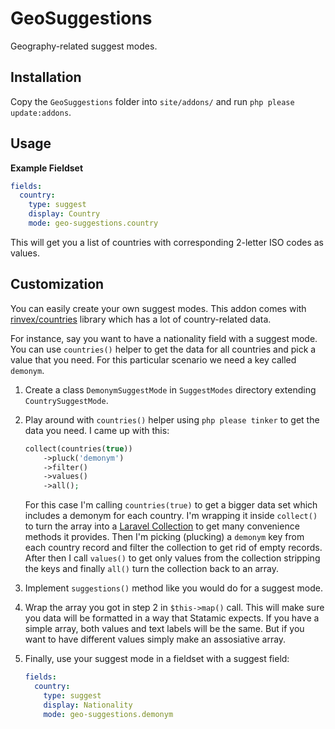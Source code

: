 # GeoSuggestions

Geography-related suggest modes.

## Installation

Copy the `GeoSuggestions` folder into `site/addons/` and run `php please update:addons`.

## Usage

**Example Fieldset**
```yaml
fields:
  country:
    type: suggest
    display: Country
    mode: geo-suggestions.country
```

This will get you a list of countries with corresponding 2-letter ISO codes as values.

## Customization

You can easily create your own suggest modes.
This addon comes with [rinvex/countries](https://github.com/rinvex/countries) library which has a lot of country-related data.

For instance, say you want to have a nationality field with a suggest mode.
You can use `countries()` helper to get the data for all countries and pick a value that you need.
For this particular scenario we need a key called `demonym`.

1. Create a class `DemonymSuggestMode` in `SuggestModes` directory extending `CountrySuggestMode`.
2. Play around with `countries()` helper using `php please tinker` to get the data you need. I came up with this:

    ```php
    collect(countries(true))
        ->pluck('demonym')
        ->filter()
        ->values()
        ->all();
    ```
   
    For this case I'm calling `countries(true)` to get a bigger data set which includes a demonym for each country.
    I'm wrapping it inside `collect()` to turn the array into a [Laravel Collection](https://laravel.com/docs/5.1/collections)
    to get many convenience methods it provides. Then I'm picking (plucking) a `demonym` key from each country record and filter the collection
    to get rid of empty records. After then I call `values()` to get only values from the collection stripping the keys and finally
    `all()` turn the collection back to an array.
3. Implement `suggestions()` method like you would do for a suggest mode.
4. Wrap the array you got in step 2 in `$this->map()` call. This will make sure you data will be formatted in a way that Statamic expects.
If you have a simple array, both values and text labels will be the same. But if you want to have different values simply make an assosiative array.
5. Finally, use your suggest mode in a fieldset with a suggest field:

    ```yaml
    fields:
      country:
        type: suggest
        display: Nationality
        mode: geo-suggestions.demonym
    ```

